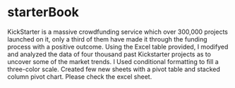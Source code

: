 # starterBook

KickStarter is a massive crowdfunding service which over 300,000 projects launched on it, only a third of them have made it through the funding process with a positive outcome.
Using the Excel table provided, I modifyed and analyzed the data of four thousand past Kickstarter projects as to uncover some of the market trends. I Used conditional formatting to fill a three-color scale. Created few new sheets with a pivot table and stacked column pivot chart.
Please check the excel sheet.
